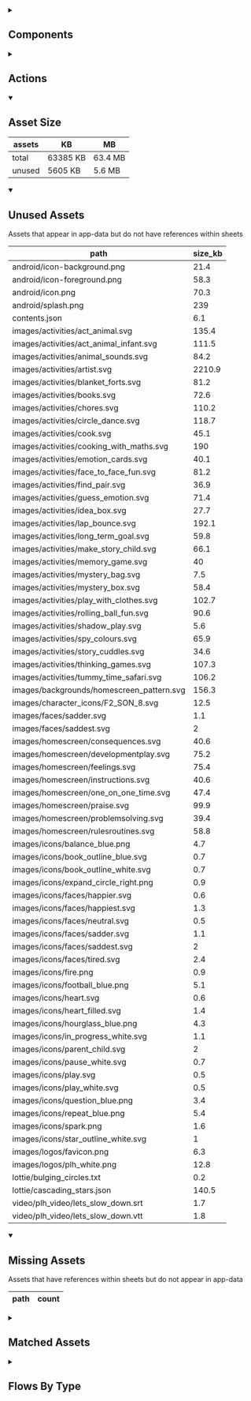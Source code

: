 <details >
<summary><h2>Components</h2></summary>

| type | count |
| --- | --- |
| accordion | 3 |
| accordion_section | 6 |
| animated_section | 1 |
| animated_slides | 1 |
| apple_sign_in_button | 2 |
| audio | 3 |
| button | 80 |
| combo_box | 9 |
| data_items | 102 |
| debug_toggle | 1 |
| display_grid | 5 |
| display_group | 85 |
| drawer | 1 |
| google_sign_in_button | 2 |
| image | 19 |
| items | 17 |
| lottie_animation | 4 |
| nested_properties | 117 |
| number_selector | 1 |
| plh_activity_check_in | 1 |
| plh_bottom_nav | 1 |
| plh_module_details_header | 1 |
| plh_module_list_item | 3 |
| progress_path | 1 |
| qr_code | 1 |
| radio_button_grid | 8 |
| round_button | 10 |
| select_text | 1 |
| set_field | 4 |
| set_variable | 1956 |
| simple_checkbox | 1 |
| task_card | 6 |
| task_progress_bar | 3 |
| template | 653 |
| text | 138 |
| text_area | 2 |
| text_box | 12 |
| text_bubble | 5 |
| tile_component | 2 |
| title | 45 |
| toggle_bar | 6 |
| update_action_list | 2 |
| video | 3 |
| youtube | 4 |
</details>

<details >
<summary><h2>Actions</h2></summary>

| type | count |
| --- | --- |
| app_update | 1 |
| auth | 3 |
| emit: completed | 474 |
| emit: force_reload | 4 |
| emit: force_reprocess | 13 |
| emit: force_restart | 3 |
| emit: server_sync | 6 |
| emit: set_language | 2 |
| emit: uncompleted | 482 |
| feedback | 13 |
| go_to | 16 |
| nav_stack | 181 |
| pop_up | 45 |
| reset_app | 4 |
| reset_data | 3 |
| set_data | 48 |
| set_field | 48 |
| set_item | 38 |
| set_local | 43 |
| task | 3 |
| user | 3 |
</details>

<details open>
<summary><h2>Asset Size</h2></summary>

| assets | KB | MB |
| --- | --- | --- |
| total | 63385 KB | 63.4 MB |
| unused | 5605 KB | 5.6 MB |
</details>

<details open>
<summary><h2>Unused Assets</h2></summary>

Assets that appear in app-data but do not have references within sheets

| path | size_kb |
| --- | --- |
| android/icon-background.png | 21.4 |
| android/icon-foreground.png | 58.3 |
| android/icon.png | 70.3 |
| android/splash.png | 239 |
| contents.json | 6.1 |
| images/activities/act_animal.svg | 135.4 |
| images/activities/act_animal_infant.svg | 111.5 |
| images/activities/animal_sounds.svg | 84.2 |
| images/activities/artist.svg | 2210.9 |
| images/activities/blanket_forts.svg | 81.2 |
| images/activities/books.svg | 72.6 |
| images/activities/chores.svg | 110.2 |
| images/activities/circle_dance.svg | 118.7 |
| images/activities/cook.svg | 45.1 |
| images/activities/cooking_with_maths.svg | 190 |
| images/activities/emotion_cards.svg | 40.1 |
| images/activities/face_to_face_fun.svg | 81.2 |
| images/activities/find_pair.svg | 36.9 |
| images/activities/guess_emotion.svg | 71.4 |
| images/activities/idea_box.svg | 27.7 |
| images/activities/lap_bounce.svg | 192.1 |
| images/activities/long_term_goal.svg | 59.8 |
| images/activities/make_story_child.svg | 66.1 |
| images/activities/memory_game.svg | 40 |
| images/activities/mystery_bag.svg | 7.5 |
| images/activities/mystery_box.svg | 58.4 |
| images/activities/play_with_clothes.svg | 102.7 |
| images/activities/rolling_ball_fun.svg | 90.6 |
| images/activities/shadow_play.svg | 5.6 |
| images/activities/spy_colours.svg | 65.9 |
| images/activities/story_cuddles.svg | 34.6 |
| images/activities/thinking_games.svg | 107.3 |
| images/activities/tummy_time_safari.svg | 106.2 |
| images/backgrounds/homescreen_pattern.svg | 156.3 |
| images/character_icons/F2_SON_8.svg | 12.5 |
| images/faces/sadder.svg | 1.1 |
| images/faces/saddest.svg | 2 |
| images/homescreen/consequences.svg | 40.6 |
| images/homescreen/developmentplay.svg | 75.2 |
| images/homescreen/feelings.svg | 75.4 |
| images/homescreen/instructions.svg | 40.6 |
| images/homescreen/one_on_one_time.svg | 47.4 |
| images/homescreen/praise.svg | 99.9 |
| images/homescreen/problemsolving.svg | 39.4 |
| images/homescreen/rulesroutines.svg | 58.8 |
| images/icons/balance_blue.png | 4.7 |
| images/icons/book_outline_blue.svg | 0.7 |
| images/icons/book_outline_white.svg | 0.7 |
| images/icons/expand_circle_right.png | 0.9 |
| images/icons/faces/happier.svg | 0.6 |
| images/icons/faces/happiest.svg | 1.3 |
| images/icons/faces/neutral.svg | 0.5 |
| images/icons/faces/sadder.svg | 1.1 |
| images/icons/faces/saddest.svg | 2 |
| images/icons/faces/tired.svg | 2.4 |
| images/icons/fire.png | 0.9 |
| images/icons/football_blue.png | 5.1 |
| images/icons/heart.svg | 0.6 |
| images/icons/heart_filled.svg | 1.4 |
| images/icons/hourglass_blue.png | 4.3 |
| images/icons/in_progress_white.svg | 1.1 |
| images/icons/parent_child.svg | 2 |
| images/icons/pause_white.svg | 0.7 |
| images/icons/play.svg | 0.5 |
| images/icons/play_white.svg | 0.5 |
| images/icons/question_blue.png | 3.4 |
| images/icons/repeat_blue.png | 5.4 |
| images/icons/spark.png | 1.6 |
| images/icons/star_outline_white.svg | 1 |
| images/logos/favicon.png | 6.3 |
| images/logos/plh_white.png | 12.8 |
| lottie/bulging_circles.txt | 0.2 |
| lottie/cascading_stars.json | 140.5 |
| video/plh_video/lets_slow_down.srt | 1.7 |
| video/plh_video/lets_slow_down.vtt | 1.8 |
</details>

<details open>
<summary><h2>Missing Assets</h2></summary>

Assets that have references within sheets but do not appear in app-data

| path | count |
| --- | --- |
</details>

<details >
<summary><h2>Matched Assets</h2></summary>

Assets that are used within sheets and also can be found in the synced asset data

| path | size_kb | count |
| --- | --- | --- |
| audio/relax/relax_1.mp3 | 265.1 | 2 |
| audio/relax/relax_10.mp3 | 404.9 | 2 |
| audio/relax/relax_11.mp3 | 445.6 | 2 |
| audio/relax/relax_12.mp3 | 539.7 | 2 |
| audio/relax/relax_13.mp3 | 398.4 | 2 |
| audio/relax/relax_14.mp3 | 256.9 | 2 |
| audio/relax/relax_15.mp3 | 125 | 2 |
| audio/relax/relax_16.mp3 | 150.9 | 1 |
| audio/relax/relax_17.mp3 | 148 | 3 |
| audio/relax/relax_18.mp3 | 312.9 | 1 |
| audio/relax/relax_19.mp3 | 454 | 1 |
| audio/relax/relax_2.mp3 | 404.4 | 2 |
| audio/relax/relax_20.mp3 | 539.8 | 2 |
| audio/relax/relax_21.mp3 | 189.3 | 1 |
| audio/relax/relax_22.mp3 | 109.8 | 2 |
| audio/relax/relax_23.mp3 | 122.9 | 1 |
| audio/relax/relax_24.mp3 | 121.3 | 1 |
| audio/relax/relax_3.mp3 | 235.1 | 2 |
| audio/relax/relax_4.mp3 | 514.5 | 4 |
| audio/relax/relax_5.mp3 | 195.7 | 4 |
| audio/relax/relax_6.mp3 | 280.7 | 1 |
| audio/relax/relax_7.mp3 | 285.3 | 2 |
| audio/relax/relax_8.mp3 | 302 | 2 |
| audio/relax/relax_9.mp3 | 576.6 | 2 |
| audio/teen/testimonials/caregiver/caregiver_test_1on1_t.mp3 | 258.8 | 2 |
| audio/teen/testimonials/caregiver/caregiver_test_consequence_t.mp3 | 312.3 | 2 |
| audio/teen/testimonials/caregiver/caregiver_test_crisis_t.mp3 | 178.3 | 2 |
| audio/teen/testimonials/caregiver/caregiver_test_grief_t.mp3 | 306.5 | 2 |
| audio/teen/testimonials/caregiver/caregiver_test_instruct_t.mp3 | 281.3 | 2 |
| audio/teen/testimonials/caregiver/caregiver_test_learn_t.mp3 | 209.4 | 2 |
| audio/teen/testimonials/caregiver/caregiver_test_money_t.mp3 | 243.5 | 2 |
| audio/teen/testimonials/caregiver/caregiver_test_praise_t.mp3 | 232.3 | 2 |
| audio/teen/testimonials/caregiver/caregiver_test_rules_t.mp3 | 241.1 | 2 |
| audio/teen/testimonials/caregiver/caregiver_test_safe_t.mp3 | 167.5 | 2 |
| audio/teen/testimonials/caregiver/caregiver_test_self_care_t.mp3 | 132.8 | 2 |
| audio/teen/testimonials/caregiver/caregiver_test_solve_t.mp3 | 175 | 2 |
| audio/teen/testimonials/caregiver/caregiver_test_srh_t.mp3 | 263.5 | 2 |
| audio/teen/testimonials/caregiver/caregiver_test_stress_t.mp3 | 178.1 | 2 |
| audio/teen/testimonials/caregiver/caregiver_test_svp_t.mp3 | 174.8 | 2 |
| audio/teen/testimonials/teen/teen_test_1on1_t.mp3 | 210.8 | 2 |
| audio/teen/testimonials/teen/teen_test_consequence_t.mp3 | 211.3 | 2 |
| audio/teen/testimonials/teen/teen_test_crisis_t.mp3 | 191.9 | 2 |
| audio/teen/testimonials/teen/teen_test_grief_t.mp3 | 207.9 | 2 |
| audio/teen/testimonials/teen/teen_test_instruct_t.mp3 | 212.2 | 2 |
| audio/teen/testimonials/teen/teen_test_learn_t.mp3 | 160.2 | 2 |
| audio/teen/testimonials/teen/teen_test_money_t.mp3 | 282.3 | 2 |
| audio/teen/testimonials/teen/teen_test_praise_t.mp3 | 148 | 2 |
| audio/teen/testimonials/teen/teen_test_rules_t.mp3 | 111.2 | 2 |
| audio/teen/testimonials/teen/teen_test_safe_t.mp3 | 136.9 | 2 |
| audio/teen/testimonials/teen/teen_test_self_care_t.mp3 | 227.8 | 2 |
| audio/teen/testimonials/teen/teen_test_solve_t.mp3 | 264.6 | 2 |
| audio/teen/testimonials/teen/teen_test_srh_t.mp3 | 263.5 | 2 |
| audio/teen/testimonials/teen/teen_test_stress_t.mp3 | 267.8 | 2 |
| audio/teen/testimonials/teen/teen_test_svp_t.mp3 | 202.9 | 2 |
| audio/teen/topic_intros/1on1_intro_t.mp3 | 206 | 2 |
| audio/teen/topic_intros/celebrate_intro_t.mp3 | 665.6 | 2 |
| audio/teen/topic_intros/consequence_intro_t.mp3 | 239.1 | 2 |
| audio/teen/topic_intros/crisis_intro_t.mp3 | 971.8 | 2 |
| audio/teen/topic_intros/grief_intro_t.mp3 | 690.8 | 2 |
| audio/teen/topic_intros/instruct_intro_t.mp3 | 231 | 2 |
| audio/teen/topic_intros/learn_intro_t.mp3 | 592.2 | 2 |
| audio/teen/topic_intros/money_intro_t.mp3 | 348.8 | 2 |
| audio/teen/topic_intros/praise_intro_t.mp3 | 532.2 | 2 |
| audio/teen/topic_intros/rules_intro_t.mp3 | 292.9 | 2 |
| audio/teen/topic_intros/safe_intro_t.mp3 | 545.9 | 2 |
| audio/teen/topic_intros/self_care_intro_t.mp3 | 407.6 | 2 |
| audio/teen/topic_intros/solve_intro_t.mp3 | 508 | 2 |
| audio/teen/topic_intros/srh_intro_t.mp3 | 369.2 | 2 |
| audio/teen/topic_intros/stress_intro_t.mp3 | 370.3 | 2 |
| audio/teen/topic_intros/svp_intro_t.mp3 | 603.8 | 2 |
| audio/teen/topic_intros/workshops_reflection_t.mp3 | 258.6 | 2 |
| images/activities/act_emotions.svg | 106.6 | 2 |
| images/activities/can_you_catch_it.svg | 183.7 | 2 |
| images/activities/charades.svg | 38.9 | 2 |
| images/activities/checkin_chat.svg | 42.5 | 2 |
| images/activities/clean.svg | 39.9 | 2 |
| images/activities/cook_traditional.svg | 40.7 | 2 |
| images/activities/dance.svg | 42.3 | 8 |
| images/activities/dream_travel.svg | 136.9 | 2 |
| images/activities/famous_party.svg | 77 | 2 |
| images/activities/friendly_chat.svg | 127.1 | 2 |
| images/activities/garden.svg | 109.9 | 2 |
| images/activities/reflect_positive.svg | 38.2 | 2 |
| images/activities/role_play.svg | 38.5 | 4 |
| images/activities/secret_handshake.svg | 56.1 | 2 |
| images/activities/short_term_goal.svg | 41.9 | 4 |
| images/activities/song.svg | 2.7 | 6 |
| images/activities/take_a_pause.svg | 44.8 | 2 |
| images/activities/talk_6.svg | 37.5 | 4 |
| images/activities/tell_stories.svg | 40.9 | 2 |
| images/activities/traffic_lights.svg | 172.3 | 2 |
| images/activities/two_truths.svg | 76.9 | 2 |
| images/activities/unseen_guesses.svg | 70.8 | 2 |
| images/activities/walk.svg | 101.3 | 2 |
| images/activities/yes_no_maybe.svg | 58.2 | 2 |
| images/backgrounds/bottom_banner.svg | 23.2 | 1 |
| images/backgrounds/kites.svg | 37.3 | 1 |
| images/backgrounds/library_top_right.png | 1358.6 | 3 |
| images/backgrounds/mountains_trees.svg | 23.2 | 1 |
| images/backgrounds/progress_arc.png | 255.4 | 1 |
| images/character_icons/BOYFRIEND_1.svg | 14.7 | 2 |
| images/character_icons/F1_DAUGHTER_13.svg | 30.5 | 1 |
| images/character_icons/F1_DAUGHTER_16.svg | 13.5 | 1 |
| images/character_icons/F1_FATHER.svg | 54.1 | 1 |
| images/character_icons/F1_MOTHER.svg | 11.3 | 1 |
| images/character_icons/F1_SON_18.svg | 12.9 | 1 |
| images/character_icons/F2_DAUGHTER_19.svg | 16.6 | 1 |
| images/character_icons/F2_GRANDFATHER.svg | 20.5 | 1 |
| images/character_icons/F2_GRANDMOTHER.svg | 12.6 | 1 |
| images/character_icons/F2_SON_15.svg | 16.8 | 1 |
| images/character_icons/F3_DAUGHTER_12.svg | 54.7 | 1 |
| images/character_icons/F3_MOTHER.svg | 51.3 | 1 |
| images/character_icons/F3_UNCLE.svg | 13.9 | 1 |
| images/character_icons/F4_DAUGHTER_13.svg | 17.7 | 1 |
| images/character_icons/F4_FATHER.svg | 15.8 | 1 |
| images/character_icons/FRIEND_FEMALE_1.svg | 17.9 | 1 |
| images/character_icons/FRIEND_MALE_1.svg | 12.3 | 1 |
| images/character_icons/FRIEND_MALE_2.svg | 22 | 1 |
| images/character_icons/MAN_IN_CAR.svg | 13.2 | 1 |
| images/character_icons/TEACHER_1.svg | 20.4 | 1 |
| images/character_icons/TZ_FACILITATOR.svg | 17.7 | 2 |
| images/faces/angry.svg | 1.1 | 8 |
| images/faces/confused.svg | 1.8 | 8 |
| images/faces/happier.svg | 0.6 | 2 |
| images/faces/happiest.svg | 1.3 | 8 |
| images/faces/happy.svg | 0.6 | 25 |
| images/faces/neutral.svg | 0.5 | 23 |
| images/faces/sad.svg | 0.6 | 26 |
| images/faces/scared.svg | 2.1 | 4 |
| images/faces/tired.svg | 2.4 | 4 |
| images/homescreen/celebrate_t.svg | 36.3 | 2 |
| images/homescreen/check_in/traditional_rondavel_closed.svg | 23.9 | 1 |
| images/homescreen/check_in/traditional_rondavel_open.svg | 28.8 | 1 |
| images/homescreen/consequence_t.svg | 23 | 2 |
| images/homescreen/crisis_t.svg | 46.1 | 2 |
| images/homescreen/grief_t.svg | 30.8 | 2 |
| images/homescreen/instruct_t.svg | 40.6 | 2 |
| images/homescreen/learn_t.svg | 28.4 | 2 |
| images/homescreen/listview/celebrate_t.svg | 31.1 | 2 |
| images/homescreen/listview/consequence_t.svg | 29.3 | 2 |
| images/homescreen/listview/crisis_t.svg | 44 | 2 |
| images/homescreen/listview/grief_t.svg | 26.8 | 2 |
| images/homescreen/listview/instruct_t.svg | 37.9 | 2 |
| images/homescreen/listview/learn_t.svg | 25.4 | 2 |
| images/homescreen/listview/money_t.svg | 31.7 | 2 |
| images/homescreen/listview/one_on_one_t.svg | 39.8 | 2 |
| images/homescreen/listview/praise_t.svg | 33.7 | 2 |
| images/homescreen/listview/rules_t.svg | 35.8 | 2 |
| images/homescreen/listview/safe_t.svg | 20.6 | 2 |
| images/homescreen/listview/self_care.svg | 52.6 | 2 |
| images/homescreen/listview/solve_t.svg | 33.5 | 2 |
| images/homescreen/listview/srh_t.svg | 40.9 | 2 |
| images/homescreen/listview/stress_t.svg | 15.5 | 2 |
| images/homescreen/listview/svp_t.svg | 20.3 | 2 |
| images/homescreen/money_t.svg | 37.1 | 2 |
| images/homescreen/one_on_one_t.svg | 48.5 | 2 |
| images/homescreen/praise_t.svg | 32.2 | 2 |
| images/homescreen/rules_t.svg | 41.2 | 2 |
| images/homescreen/safe_t.svg | 23.9 | 2 |
| images/homescreen/self_care.svg | 59.9 | 2 |
| images/homescreen/solve_t.svg | 53.7 | 2 |
| images/homescreen/srh_t.svg | 46.2 | 2 |
| images/homescreen/stress_t.svg | 16.9 | 2 |
| images/homescreen/svp_t.svg | 25.4 | 2 |
| images/icons/brain_blue.png | 5.2 | 8 |
| images/icons/clock_blue.png | 4.5 | 4 |
| images/icons/diamond.png | 1.8 | 2 |
| images/icons/diamond_active.png | 1.7 | 2 |
| images/icons/diamond_blue.png | 4.7 | 4 |
| images/icons/document.svg | 7.3 | 1 |
| images/icons/expand_circle_right.svg | 0.5 | 1 |
| images/icons/expand_circle_right_blue.svg | 2.1 | 1 |
| images/icons/eye_blue.png | 4.2 | 10 |
| images/icons/faces/angry.svg | 1.1 | 2 |
| images/icons/faces/confused.svg | 1.8 | 4 |
| images/icons/faces/happy.svg | 0.6 | 2 |
| images/icons/faces/happy_face_new.svg | 1.4 | 32 |
| images/icons/faces/ok_face_new.svg | 0.5 | 32 |
| images/icons/faces/sad.svg | 0.6 | 3 |
| images/icons/faces/sad_face_new.svg | 1.5 | 32 |
| images/icons/faces/scared.svg | 2.1 | 2 |
| images/icons/feather.svg | 3.5 | 1 |
| images/icons/heart.png | 1.3 | 3 |
| images/icons/heart_filled.png | 1.4 | 2 |
| images/icons/heart_filled_active.png | 1.5 | 2 |
| images/icons/heart_filled_blue.png | 4.9 | 20 |
| images/icons/heart_filled_red.png | 1.4 | 3 |
| images/icons/home.svg | 0.4 | 1 |
| images/icons/home_active.svg | 0.4 | 1 |
| images/icons/in_progress.svg | 1.1 | 2 |
| images/icons/key.svg | 5.5 | 1 |
| images/icons/lightbulb_blue.png | 3.6 | 2 |
| images/icons/local_library.svg | 1.6 | 1 |
| images/icons/local_library_active.svg | 1.6 | 1 |
| images/icons/lock.svg | 0.5 | 1 |
| images/icons/locked.png | 0.7 | 6 |
| images/icons/magnify_glass.svg | 1.9 | 1 |
| images/icons/magnifying_glass.svg | 0.9 | 17 |
| images/icons/notification_bell.png | 0.9 | 1 |
| images/icons/parent_child_heart.svg | 3 | 17 |
| images/icons/pause.svg | 0.7 | 17 |
| images/icons/pencil.svg | 1.1 | 17 |
| images/icons/picture_book.svg | 1.8 | 17 |
| images/icons/profile_card.svg | 7.4 | 1 |
| images/icons/question_mark_blue.svg | 0.8 | 1 |
| images/icons/settings.svg | 2.4 | 1 |
| images/icons/settings_active.svg | 2.4 | 1 |
| images/icons/single_speech_blue.png | 3.3 | 12 |
| images/icons/smile_eyes_down.svg | 0.9 | 21 |
| images/icons/smile_eyes_up.svg | 1 | 34 |
| images/icons/speech_bubble_blue.png | 4.2 | 10 |
| images/icons/star_filled_blue.png | 5.1 | 24 |
| images/icons/star_outline_blue.svg | 1 | 18 |
| images/icons/tablet_blue.png | 2.8 | 2 |
| images/icons/thought_bubble.svg | 2.1 | 17 |
| images/icons/tick.svg | 0.3 | 1 |
| images/icons/tick_white.svg | 0.3 | 1 |
| images/icons/trophy.png | 1.6 | 2 |
| images/icons/trophy_active.png | 1.7 | 2 |
| images/icons/trophy_blue.png | 5.1 | 12 |
| images/icons/trophy_footer.svg | 3.9 | 1 |
| images/icons/trophy_footer_active.svg | 3.9 | 1 |
| images/icons/verified.svg | 0.5 | 1 |
| images/icons/world.svg | 6.2 | 1 |
| images/logos/IDEMS.png | 84.6 | 1 |
| images/logos/PLH.png | 26.6 | 1 |
| images/logos/plh_logomark.png | 20.5 | 2 |
| images/logos/plh_white.svg | 256.1 | 1 |
| images/onboarding/facilitator_onboarding_icon.svg | 29.4 | 1 |
| images/onboarding/frustrated.svg | 22.5 | 1 |
| images/onboarding/join_parents.svg | 37.6 | 1 |
| images/onboarding/loving_parent.svg | 25.7 | 1 |
| images/teen_modules/celebrate/celebrate_cup.svg | 60.9 | 2 |
| images/teen_modules/celebrate/celebrate_t_1.svg | 152.3 | 2 |
| images/teen_modules/celebrate/celebrate_t_2.svg | 34.9 | 2 |
| images/teen_modules/celebrate/celebrate_t_3.svg | 89.6 | 2 |
| images/teen_modules/celebrate/celebrate_t_4.svg | 166.6 | 2 |
| images/teen_modules/consequence/consequence1_t_1.svg | 72.4 | 2 |
| images/teen_modules/consequence/consequence1_t_2.svg | 46.5 | 2 |
| images/teen_modules/consequence/consequence1_t_3.svg | 51.3 | 2 |
| images/teen_modules/consequence/consequence1_t_4.svg | 46.4 | 2 |
| images/teen_modules/consequence/consequence2_t_1.svg | 73 | 2 |
| images/teen_modules/consequence/consequence2_t_2.svg | 46.7 | 2 |
| images/teen_modules/consequence/consequence2_t_3.svg | 117.4 | 2 |
| images/teen_modules/consequence/consequence3_t_1.svg | 56 | 2 |
| images/teen_modules/consequence/consequence3_t_2.svg | 61.2 | 2 |
| images/teen_modules/consequence/consequence3_t_3.svg | 56.1 | 2 |
| images/teen_modules/consequence/consequence3_t_4.svg | 57.4 | 2 |
| images/teen_modules/consequence/consequence3_t_5.svg | 66.2 | 2 |
| images/teen_modules/consequence/consequence3_t_6.svg | 47.1 | 2 |
| images/teen_modules/consequence/consequence3_t_7.svg | 48.4 | 2 |
| images/teen_modules/consequence/consequence3_t_8.svg | 47.1 | 2 |
| images/teen_modules/consequence/consequence3_t_9.svg | 53.1 | 2 |
| images/teen_modules/crisis/crisis1_t_1.svg | 36.7 | 2 |
| images/teen_modules/crisis/crisis1_t_2.svg | 33.4 | 2 |
| images/teen_modules/crisis/crisis1_t_3.svg | 36.6 | 2 |
| images/teen_modules/crisis/crisis1_t_4.svg | 34.3 | 2 |
| images/teen_modules/crisis/crisis1_t_5.svg | 37 | 2 |
| images/teen_modules/crisis/crisis1_t_6.svg | 27.7 | 2 |
| images/teen_modules/crisis/crisis2_t_1.svg | 77.2 | 2 |
| images/teen_modules/crisis/crisis2_t_2.svg | 54.6 | 2 |
| images/teen_modules/crisis/crisis2_t_3.svg | 58 | 2 |
| images/teen_modules/crisis/crisis2_t_4.svg | 55.5 | 2 |
| images/teen_modules/crisis/crisis2_t_5.svg | 56 | 2 |
| images/teen_modules/crisis/crisis_learn_t_1.svg | 42 | 2 |
| images/teen_modules/crisis/crisis_learn_t_2.svg | 74.4 | 2 |
| images/teen_modules/crisis/crisis_learn_t_3.svg | 38.5 | 2 |
| images/teen_modules/crisis/crisis_learn_t_4.svg | 81.6 | 2 |
| images/teen_modules/crisis/crisis_learn_t_5.svg | 41.4 | 2 |
| images/teen_modules/grief/grief1_t_1.svg | 28.3 | 2 |
| images/teen_modules/grief/grief1_t_2.svg | 59.8 | 2 |
| images/teen_modules/grief/grief1_t_3.svg | 32.7 | 2 |
| images/teen_modules/grief/grief2_t_1.svg | 33 | 2 |
| images/teen_modules/grief/grief2_t_2.svg | 29.8 | 2 |
| images/teen_modules/grief/grief2_t_3.svg | 32.2 | 2 |
| images/teen_modules/grief/grief2_t_4.svg | 32.7 | 2 |
| images/teen_modules/instruct/instruct1_t_1.svg | 7.9 | 4 |
| images/teen_modules/instruct/instruct1_t_2.svg | 9.1 | 2 |
| images/teen_modules/instruct/instruct1_t_3.svg | 26.5 | 2 |
| images/teen_modules/instruct/instruct2_t_1.svg | 47.3 | 2 |
| images/teen_modules/instruct/instruct2_t_2.svg | 37.4 | 2 |
| images/teen_modules/instruct/instruct2_t_3.svg | 42.6 | 2 |
| images/teen_modules/instruct/instruct3_t_1.svg | 47 | 2 |
| images/teen_modules/instruct/instruct3_t_2.svg | 39.7 | 2 |
| images/teen_modules/instruct/instruct3_t_3.svg | 43.4 | 2 |
| images/teen_modules/instruct/instruct3_t_4.svg | 42.5 | 2 |
| images/teen_modules/instruct/instruct3_t_5.svg | 53.4 | 2 |
| images/teen_modules/learn/learn_conflict_t_1.svg | 51.8 | 2 |
| images/teen_modules/learn/learn_conflict_t_2.svg | 69.4 | 2 |
| images/teen_modules/learn/learn_conflict_t_3.svg | 47.4 | 2 |
| images/teen_modules/learn/learn_conflict_t_4.svg | 48.3 | 2 |
| images/teen_modules/learn/learn_support_t_1.svg | 51.8 | 2 |
| images/teen_modules/learn/learn_support_t_2.svg | 69.4 | 2 |
| images/teen_modules/learn/learn_support_t_3.svg | 46 | 2 |
| images/teen_modules/learn/learn_support_t_4.svg | 40.2 | 2 |
| images/teen_modules/money/money1_t_1.svg | 38.9 | 2 |
| images/teen_modules/money/money1_t_2.svg | 44.9 | 2 |
| images/teen_modules/money/money2_t_1.svg | 702.9 | 2 |
| images/teen_modules/money/money2_t_2.svg | 61.8 | 2 |
| images/teen_modules/money/money2_t_3.svg | 717.1 | 2 |
| images/teen_modules/money/money2_t_4.svg | 721.6 | 2 |
| images/teen_modules/money/money3_t_1.svg | 35.3 | 2 |
| images/teen_modules/money/money3_t_2.svg | 65 | 2 |
| images/teen_modules/money/money3_t_3.svg | 17.8 | 2 |
| images/teen_modules/money/money3_t_4.svg | 58.2 | 2 |
| images/teen_modules/money/money3_t_5.svg | 51.9 | 2 |
| images/teen_modules/money/money4_t_1.svg | 47.1 | 2 |
| images/teen_modules/praise/praise1_t_1.svg | 164.8 | 2 |
| images/teen_modules/praise/praise1_t_2.svg | 44.8 | 2 |
| images/teen_modules/rules/rules1_t_1.svg | 30.5 | 2 |
| images/teen_modules/rules/rules1_t_2.svg | 32.1 | 2 |
| images/teen_modules/rules/rules1_t_3.svg | 29.6 | 2 |
| images/teen_modules/rules/rules1_t_4.svg | 29.5 | 2 |
| images/teen_modules/rules/rules1_t_5.svg | 27.7 | 2 |
| images/teen_modules/rules/rules1_t_6.svg | 23.3 | 2 |
| images/teen_modules/rules/rules1_t_7.svg | 35.2 | 2 |
| images/teen_modules/rules/rules2_t_1.svg | 417.7 | 2 |
| images/teen_modules/rules/rules2_t_2.svg | 233.3 | 2 |
| images/teen_modules/rules/rules2_t_3.svg | 231.7 | 2 |
| images/teen_modules/rules/rules2_t_4.svg | 164.6 | 2 |
| images/teen_modules/rules/rules2_t_5.svg | 423.4 | 2 |
| images/teen_modules/safe/safe1_t_1.svg | 32.5 | 2 |
| images/teen_modules/safe/safe1_t_2.svg | 68.7 | 2 |
| images/teen_modules/safe/safe1_t_3.svg | 64.3 | 2 |
| images/teen_modules/safe/safe1_t_4.svg | 41 | 2 |
| images/teen_modules/safe/safe1_t_5.svg | 41 | 2 |
| images/teen_modules/safe/safe1_t_6.svg | 32.8 | 2 |
| images/teen_modules/safe/safe2_t_1.svg | 35 | 2 |
| images/teen_modules/safe/safe2_t_2.svg | 33 | 2 |
| images/teen_modules/safe/safe_learn_t_1.svg | 1365.4 | 2 |
| images/teen_modules/safe/safe_learn_t_2.svg | 1560.3 | 2 |
| images/teen_modules/safe/safe_learn_t_3.svg | 1991.8 | 2 |
| images/teen_modules/safe/safe_learn_t_4.svg | 926.4 | 2 |
| images/teen_modules/self_care/self_care1_t_1.svg | 34.7 | 2 |
| images/teen_modules/self_care/self_care1_t_2.svg | 27.9 | 2 |
| images/teen_modules/solve/solve1_t_1.svg | 35.6 | 2 |
| images/teen_modules/solve/solve1_t_2.svg | 33.4 | 2 |
| images/teen_modules/solve/solve1_t_3.svg | 33.6 | 2 |
| images/teen_modules/solve/solve2_t_1.svg | 49.2 | 2 |
| images/teen_modules/solve/solve2_t_10.svg | 25.9 | 2 |
| images/teen_modules/solve/solve2_t_11.svg | 34.5 | 2 |
| images/teen_modules/solve/solve2_t_12.svg | 25.7 | 2 |
| images/teen_modules/solve/solve2_t_2.svg | 46.3 | 2 |
| images/teen_modules/solve/solve2_t_3.svg | 59.6 | 2 |
| images/teen_modules/solve/solve2_t_4.svg | 29.8 | 2 |
| images/teen_modules/solve/solve2_t_5.svg | 33.1 | 2 |
| images/teen_modules/solve/solve2_t_6.svg | 33.8 | 2 |
| images/teen_modules/solve/solve2_t_7.svg | 34.7 | 2 |
| images/teen_modules/solve/solve2_t_8.svg | 38.3 | 2 |
| images/teen_modules/solve/solve2_t_9.svg | 33.5 | 2 |
| images/teen_modules/solve/solve3_t_1.svg | 31.5 | 1 |
| images/teen_modules/solve/solve3_t_2.svg | 31.9 | 1 |
| images/teen_modules/solve/solve3_t_3.svg | 31.3 | 1 |
| images/teen_modules/solve/solve_tool_t_1.svg | 42.1 | 2 |
| images/teen_modules/solve/solve_tool_t_2.svg | 75.3 | 2 |
| images/teen_modules/solve/solve_tool_t_3.svg | 39.4 | 2 |
| images/teen_modules/solve/solve_tool_t_4.svg | 33.4 | 2 |
| images/teen_modules/srh/srh1_t_1.svg | 32.5 | 2 |
| images/teen_modules/srh/srh1_t_2.svg | 36.9 | 2 |
| images/teen_modules/srh/srh1_t_3.svg | 30.6 | 2 |
| images/teen_modules/srh/srh1_t_4.svg | 31 | 2 |
| images/teen_modules/srh/srh2_t_1.svg | 49.6 | 2 |
| images/teen_modules/srh/srh2_t_2.svg | 44 | 2 |
| images/teen_modules/srh/srh2_t_3.svg | 28.7 | 2 |
| images/teen_modules/srh/srh2_t_4.svg | 30.1 | 2 |
| images/teen_modules/srh/srh2_t_5.svg | 27.2 | 2 |
| images/teen_modules/srh/srh_learn_sex_talk_age_t_1.svg | 125 | 1 |
| images/teen_modules/srh/srh_learn_sex_talk_age_t_2.svg | 70.9 | 1 |
| images/teen_modules/srh/srh_learn_sex_talk_age_t_3.svg | 25.6 | 1 |
| images/teen_modules/srh/srh_learn_sex_talk_safe_t_1.svg | 70 | 1 |
| images/teen_modules/srh/srh_learn_sex_talk_safe_t_2.svg | 28.8 | 1 |
| images/teen_modules/srh/srh_learn_sex_talk_safe_t_3.svg | 44 | 1 |
| images/teen_modules/srh/srh_learn_sex_talk_safe_t_4.svg | 60.7 | 1 |
| images/teen_modules/srh/srh_learn_sex_talk_safe_t_5.svg | 76.4 | 1 |
| images/teen_modules/srh/srh_learn_sex_talk_when_t_1.svg | 58.6 | 1 |
| images/teen_modules/srh/srh_learn_sex_talk_when_t_2.svg | 89.8 | 1 |
| images/teen_modules/srh/srh_learn_sex_talk_when_t_3.svg | 203.3 | 1 |
| images/teen_modules/srh/srh_learn_sex_talk_when_t_4.svg | 52.8 | 1 |
| images/teen_modules/srh/srh_learn_sex_talk_who_t_1.svg | 27.1 | 1 |
| images/teen_modules/srh/srh_learn_sex_talk_who_t_2.svg | 45.5 | 1 |
| images/teen_modules/srh/srh_learn_sex_talk_who_t_3.svg | 105 | 1 |
| images/teen_modules/stress/stress1_t_1.svg | 61.1 | 2 |
| images/teen_modules/stress/stress1_t_2.svg | 75.3 | 2 |
| images/teen_modules/stress/stress1_t_3.svg | 54.7 | 2 |
| images/teen_modules/stress/stress1_t_4.svg | 243.7 | 2 |
| images/teen_modules/stress/stress1_t_5.svg | 72.3 | 2 |
| images/teen_modules/stress/stress2_t_1.svg | 75.1 | 2 |
| images/teen_modules/stress/stress2_t_2.svg | 59.4 | 2 |
| images/teen_modules/stress/stress2_t_3.svg | 55.3 | 2 |
| images/teen_modules/stress/stress2_t_4.svg | 55.6 | 2 |
| images/teen_modules/stress/stress3_t_1.svg | 24.3 | 2 |
| images/teen_modules/stress/stress3_t_2.svg | 42 | 2 |
| images/teen_modules/stress/stress3_t_3.svg | 38.5 | 2 |
| images/teen_modules/stress/stress3_t_4.svg | 103.5 | 2 |
| images/teen_modules/stress/stress3_t_5.svg | 71.4 | 2 |
| images/teen_modules/stress/stress3_t_6.svg | 57.8 | 2 |
| images/teen_modules/svp/svp_catcalling_t.svg | 96.1 | 2 |
| images/teen_modules/svp/svp_controlling_boyfriend_t.svg | 39.3 | 2 |
| images/teen_modules/svp/svp_nude_pic_t.svg | 49.6 | 2 |
| images/teen_modules/svp/svp_private_tutoring_t.svg | 58.6 | 2 |
| images/teen_modules/svp/svp_pushy_boyfriend_t.svg | 49.8 | 2 |
| images/teen_modules/svp/svp_pushy_friend_t.svg | 65.6 | 2 |
| images/teen_modules/svp/svp_rejected_ride_t.svg | 74.4 | 2 |
| images/teen_modules/svp/svp_usebody_t_1.gif | 1111.6 | 2 |
| images/teen_modules/svp/svp_usebody_t_2.gif | 2008.5 | 2 |
| images/teen_modules/svp/svp_usebody_t_3.gif | 844.1 | 2 |
| images/teen_modules/svp/svp_usevoice_t.svg | 18.4 | 2 |
| lottie/bulging_circles.json | 11.8 | 2 |
| lottie/checkmark.json | 23.6 | 1 |
| lottie/gift_box.json | 674.5 | 1 |
| lottie/relax/blue_dots.json | 14.7 | 8 |
| lottie/relax/heart.json | 46.7 | 8 |
| lottie/relax/looping_rings.json | 10.4 | 9 |
| lottie/relax/soothing_waves.json | 7.6 | 6 |
| lottie/relax/square_flow.json | 5.9 | 15 |
| video/plh_video/lets_slow_down.mp4 | 13482.2 | 2 |
</details>

<details >
<summary><h2>Flows By Type</h2></summary>

| type | subtype | total |
| --- | --- | --- |
| data_list |  | 9 |
| data_list | activities | 2 |
| data_list | app_config_language_list | 1 |
| data_list | check_in | 1 |
| data_list | generated | 35 |
| data_list | hp_review | 2 |
| data_list | legal_terms | 2 |
| data_list | library | 3 |
| data_list | lifecycle_actions | 1 |
| data_list | modules | 2 |
| data_list | modules_celebrate_t | 1 |
| data_list | modules_consequences_t | 1 |
| data_list | modules_crisis_t | 1 |
| data_list | modules_grief_t | 1 |
| data_list | modules_instructions_t | 1 |
| data_list | modules_learn_t | 1 |
| data_list | modules_money_t | 1 |
| data_list | modules_oneononetime_t | 1 |
| data_list | modules_praise_t | 1 |
| data_list | modules_problemsolving_t | 1 |
| data_list | modules_rules_t | 1 |
| data_list | modules_safety_t | 1 |
| data_list | modules_selfcare_t | 1 |
| data_list | modules_srh_t | 1 |
| data_list | modules_stayingsafe_t | 1 |
| data_list | modules_stress_t | 1 |
| data_list | onboarding | 1 |
| data_list | relax | 1 |
| data_pipe |  | 3 |
| data_pipe | generated | 32 |
| generator |  | 31 |
| global |  | 5 |
| global | legal_terms | 1 |
| global | onboarding | 2 |
| template |  | 99 |
| template | generated | 501 |
| template | legal_terms | 4 |
</details>